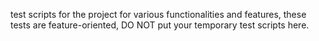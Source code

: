 test scripts for the project for various functionalities and features, these tests are feature-oriented, DO NOT put your temporary test scripts here.